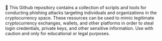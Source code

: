 🎯 This Github repository contains a collection of scripts and tools for conducting phishing attacks targeting individuals and organizations in the cryptocurrency space. These resources can be used to mimic legitimate cryptocurrency exchanges, wallets, and other platforms in order to steal login credentials, private keys, and other sensitive information. Use with caution and only for educational or legal purposes.
